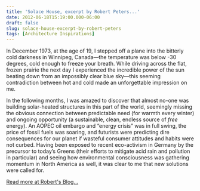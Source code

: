 ```yaml
---
title: 'Solace House, excerpt by Robert Peters...'
date: 2012-06-18T15:19:00.000-06:00
draft: false
slug: solace-house-excerpt-by-robert-peters
tags: [Architecture Inspirations]
---
```


  
In December 1973, at the age of 19, I stepped off a plane into the bitterly cold darkness in Winnipeg, Canada—the temperature was below -30 degrees, cold enough to freeze your breath. While driving across the flat, frozen prairie the next day I experienced the incredible power of the sun beating down from an impossibly clear blue sky—this seeming contradiction between hot and cold made an unforgettable impression on me.  
  
In the following months, I was amazed to discover that almost no-one was building solar-heated structures in this part of the world, seemingly missing the obvious connection between predictable need (for warmth every winter) and ongoing opportunity (a sustainable, clean, endless source of _free_ energy). An AOPEC oil embargo and “energy crisis” was in full swing, the price of fossil fuels was soaring, and futurists were predicting dire consequences for our planet if wasteful consumer attitudes and habits were not curbed. Having been exposed to recent eco-activism in Germany by the precursor to today’s Greens (their efforts to mitigate acid rain and pollution in particular) and seeing how environmental consciousness was gathering momentum in North America as well, it was clear to me that new solutions were called for.  
  
[Read more at Robert's Blog...](http://www.robertlpeters.com/news/sustainability/a-place-under-the-sun-naturally/)